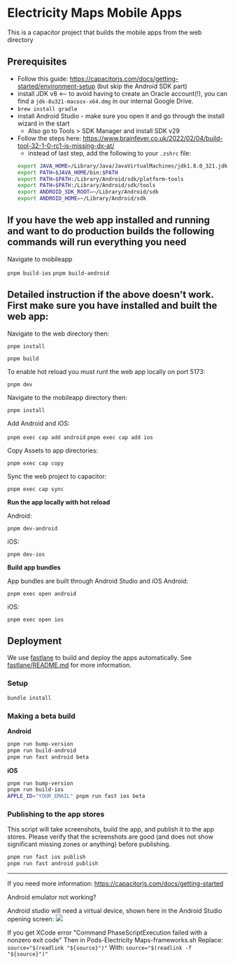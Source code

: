 # Electricity Maps Mobile Apps

This is a capacitor project that builds the mobile apps from the web directory

## Prerequisites

- Follow this guide: https://capacitorjs.com/docs/getting-started/environment-setup (but skip the Android SDK part)
- install JDK v8 <-- to avoid having to create an Oracle account(!), you can find a `jdk-8u321-macosx-x64.dmg` in our internal Google Drive.
- `brew install gradle`
- install Android Studio - make sure you open it and go through the install wizard in the start
  - Also go to Tools > SDK Manager and install SDK v29
- Follow the steps here: https://www.brainfever.co.uk/2022/02/04/build-tool-32-1-0-rc1-is-missing-dx-at/
  - instead of last step, add the following to your `.zshrc` file:
  ```bash
  export JAVA_HOME=/Library/Java/JavaVirtualMachines/jdk1.8.0_321.jdk/Contents/Home
  export PATH=$JAVA_HOME/bin:$PATH
  export PATH=$PATH:/Library/Android/sdk/platform-tools
  export PATH=$PATH:/Library/Android/sdk/tools
  export ANDROID_SDK_ROOT=~/Library/Android/sdk
  export ANDROID_HOME=~/Library/Android/sdk
  ```

## If you have the web app installed and running and want to do production builds the following commands will run everything you need

Navigate to mobileapp

`pnpm build-ios`
`pnpm build-android`

## Detailed instruction if the above doesn't work. First make sure you have installed and built the web app:

Navigate to the web directory then:

`pnpm install`

`pnpm build`

To enable hot reload you must runt the web app locally on port 5173:

`pnpm dev`

Navigate to the mobileapp directory then:

`pnpm install`

Add Android and iOS:

`pnpm exec cap add android`
`pnpm exec cap add ios`

Copy Assets to app directories:

`pnpm exec cap copy`

Sync the web project to capacitor:

`pnpm exec cap sync`

**Run the app locally with hot reload**

Android:

`pnpm dev-android`

iOS:

`pnpm dev-ios`

**Build app bundles**

App bundles are built through Android Studio and iOS
Android:

`pnpm exec open android`

iOS:

`pnpm exec open ios`

## Deployment

We use [fastlane](https://fastlane.tools/) to build and deploy the apps automatically.
See [fastlane/README.md](./fastlane/README.md) for more information.

### Setup

```bash
bundle install
```

### Making a beta build

**Android**

```bash
pnpm run bump-version
pnpm run build-android
pnpm run fast android beta

```

**iOS**

```bash
pnpm run bump-version
pnpm run build-ios
APPLE_ID="YOUR_EMAIL" pnpm run fast ios beta
```

### Publishing to the app stores

This script will take screenshots, build the app, and publish it to the app stores.
Please verify that the screenshots are good (and does not show significant missing zones or anything) before publishing.

```bash
pnpm run fast ios publish
pnpm run fast android publish
```

---

If you need more information:
https://capacitorjs.com/docs/getting-started

Android emulator not working?

Android studio will need a virtual device, shown here in the Android Studio opening screen:
![](./VDM.png)

If you get XCode error "Command PhaseScriptExecution failed with a nonzero exit code"
Then in Pods-Electricity Maps-frameworks.sh
Replace:
`source="$(readlink "${source}")"`
With:
`source="$(readlink -f "${source}")"`
